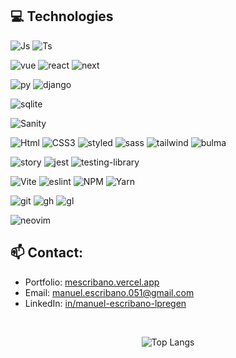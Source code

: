 ## **💻 Technologies**

![Js][js-shield] ![Ts][ts-shield]

![vue][vue] ![react][react-shield] ![next][next-shield]

![py][Python] ![django][django]

![sqlite][sqlite]

![Sanity][Sanity]

![Html][html-shield] ![CSS3][css-shield] ![styled][styled-shield]
![sass][sass-shield] ![tailwind][tailwind-shield] ![bulma][bulma]

![story][story-shield] ![jest][jest-shield] ![testing-library][testing-library]

![Vite][vite]
![eslint][eslint-shield]
![NPM][npm-shield] ![Yarn][yarn-shield]

![git][git-shield] ![gh][github-shield] ![gl][gitlab-shield]

![neovim][neovim-shield]

## **📫 Contact:**

- Portfolio: [mescribano.vercel.app](https://mescribano.vercel.app/)
- Email: manuel.escribano.051@gmail.com
- LinkedIn: [in/manuel-escribano-lpregen](https://www.linkedin.com/in/manuel-escribano-lpregen/)

<div align='center'>

</br>

![Top Langs](https://github-readme-stats.vercel.app/api/top-langs/?username=LPRegen&layout=compact)

</div>

<!-- Technologies -->

[js-shield]: https://img.shields.io/badge/JavaScript-323330?style=for-the-badge&logo=javascript&logoColor=F7DF1E
[ts-shield]: https://img.shields.io/badge/TypeScript-007ACC?style=for-the-badge&logo=typescript&logoColor=white
[html-shield]: https://img.shields.io/badge/HTML5-E34F26?style=for-the-badge&logo=html5&logoColor=white
[css-shield]: https://img.shields.io/badge/CSS3-1572B6?style=for-the-badge&logo=css3&logoColor=white
[react-shield]: https://img.shields.io/badge/React-20232A?style=for-the-badge&logo=react&logoColor=61DAFB
[jest-shield]: https://img.shields.io/badge/Jest-C21325?style=for-the-badge&logo=jest&logoColor=white
[tailwind-shield]: https://img.shields.io/badge/Tailwind_CSS-38B2AC?style=for-the-badge&logo=tailwind-css&logoColor=white
[next-shield]: https://img.shields.io/badge/next.js-000000?style=for-the-badge&logo=nextdotjs&logoColor=white
[styled-shield]: https://img.shields.io/badge/styled--components-DB7093?style=for-the-badge&logo=styled-components&logoColor=white
[sass-shield]: https://img.shields.io/badge/Sass-CC6699?style=for-the-badge&logo=sass&logoColor=white
[story-shield]: https://img.shields.io/badge/storybook-FF4785?style=for-the-badge&logo=storybook&logoColor=white
[eslint-shield]: https://img.shields.io/badge/eslint-3A33D1?style=for-the-badge&logo=eslint&logoColor=white
[npm-shield]: https://img.shields.io/badge/npm-CB3837?style=for-the-badge&logo=npm&logoColor=white
[yarn-shield]: https://img.shields.io/badge/Yarn-2C8EBB?style=for-the-badge&logo=yarn&logoColor=white
[git-shield]: https://img.shields.io/badge/GIT-E44C30?style=for-the-badge&logo=git&logoColor=white
[github-shield]: https://img.shields.io/badge/GitHub-100000?style=for-the-badge&logo=github&logoColor=white
[gitlab-shield]: https://img.shields.io/badge/gitlab-%23181717.svg?style=for-the-badge&logo=gitlab&logoColor=white
[neovim-shield]: https://img.shields.io/badge/NeoVim-%2357A143.svg?&style=for-the-badge&logo=neovim&logoColor=white
[testing-library]: https://img.shields.io/badge/-TestingLibrary-%23E33332?style=for-the-badge&logo=testig%20library&logoColor=white
[SQLite]: https://img.shields.io/badge/sqlite-%2307405e.svg?style=for-the-badge&logo=sqlite&logoCoor=white
[Django]: https://img.shields.io/badge/django-%23092E20.svg?style=for-the-badge&logo=django&logoColor=white
[Python]: https://img.shields.io/badge/python-3670A0?style=for-the-badge&logo=python&logoColor=ffdd54
[Sanity]: https://img.shields.io/badge/Sanity-CMS?style=for-the-badge&logo=Sanity&logoColor=%23FFFFFF&color=%23F03F2E
[Vue]: https://img.shields.io/badge/vuejs-%2335495e.svg?style=for-the-badge&logo=vuedotjs&logoColor=%234FC08D
[Bulma]: https://img.shields.io/badge/bulma-00D0B1?style=for-the-badge&logo=bulma&logoColor=white
[vite]: https://img.shields.io/badge/vite-%23646CFF.svg?style=for-the-badge&logo=vite&logoColor=white
